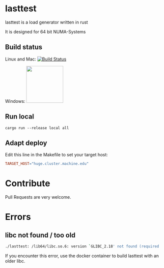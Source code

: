 # lasttest

lasttest is a load generator written in rust

It is designed for 64 bit NUMA-Systems

## Build status
Linux and Mac: [![Build Status](https://travis-ci.org/dns2utf8/lasttest.svg?branch=master)](https://travis-ci.org/dns2utf8/lasttest)

Windows: <a href="https://ci.appveyor.com/project/dns2utf8/lasttest" target="_blank"><img src="https://ci.appveyor.com/api/projects/status/github/dns2utf8/lasttest?svg=true" width="120px"></a>

## Run local

```
cargo run --release local all
```

## Adapt deploy
Edit this line in the Makefile to set your target host:

```Makefile
TARGET_HOST="huge.cluster.machine.edu"
```

# Contribute

Pull Requests are very welcome.

# Errors

## libc not found / too old

```bash
./lasttest: /lib64/libc.so.6: version `GLIBC_2.18' not found (required by ./lasttest)
```

If you encounter this error, use the docker container to build lasttest with an older libc.

